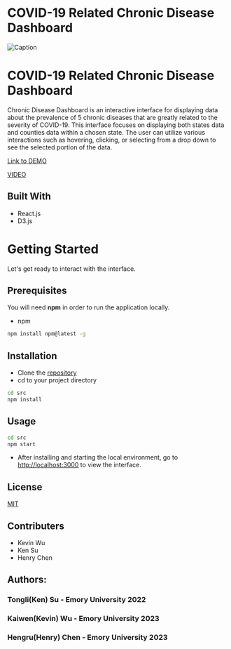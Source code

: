 # COVID-19 Related Chronic Disease Dashboard

![Caption](https://github.com/emory-infovis-f21/m5-final-deliverables-kenry/blob/master/Chronic%20Disease%20Dashboard.png)
# COVID-19 Related Chronic Disease Dashboard

Chronic Disease Dashboard is an interactive interface for displaying data about the prevalence of 5 chronic diseases that are greatly related to the severity of COVID-19. This interface focuses on displaying both states data and counties data within a chosen state. The user can utilize various interactions such as hovering, clicking, or selecting from a drop down to see the selected portion of the data. 

[Link to DEMO](https://kwu78.github.io/kenry/)

[VIDEO](https://www.youtube.com/watch?v=OauWsPgslNg)
## Built With
* React.js
* D3.js

# Getting Started 
Let's get ready to interact with the interface. 

## Prerequisites
You will need **npm** in order to run the application locally.
* npm
```bash
npm install npm@latest -g
```

## Installation

* Clone the [repository](https://github.com/emory-infovis-f21/m5-final-deliverables-kenry)
* cd to your project directory
```bash
cd src
npm install
```


## Usage

```bash
cd src
npm start
```
* After installing and starting the local environment, go to [http://localhost:3000](http://localhost:3000) to view the interface. 

## License
[MIT](https://choosealicense.com/licenses/mit/)

## Contributers
* Kevin Wu
* Ken Su
* Henry Chen

## Authors:
### Tongli(Ken) Su - Emory University 2022
### Kaiwen(Kevin) Wu - Emory University 2023
### Hengru(Henry) Chen - Emory University 2023
